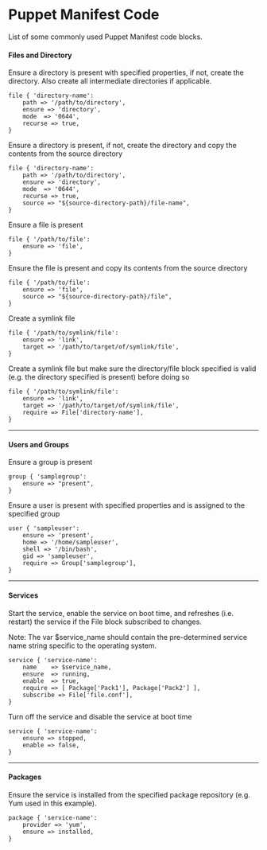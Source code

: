 Puppet Manifest Code
==============

List of some commonly used Puppet Manifest code blocks.

#### Files and Directory

Ensure a directory is present with specified properties, if not, create the directory. Also create all intermediate directories if applicable.

````text
file { 'directory-name':
	path => '/path/to/directory',
	ensure => 'directory',
	mode  => '0644',
	recurse => true,
}
````

Ensure a directory is present, if not, create the directory and copy the contents from the source directory

````text
file { 'directory-name':
	path => '/path/to/directory',
	ensure => 'directory',
	mode  => '0644',
	recurse => true,
	source => "${source-directory-path}/file-name",
}
````

Ensure a file is present
````text
file { '/path/to/file':
	ensure => 'file',
}
````

Ensure the file is present and copy its contents from the source directory
````text
file { '/path/to/file':
	ensure => 'file',
	source => "${source-directory-path}/file",
}
````

Create a symlink file
````text
file { '/path/to/symlink/file':
	ensure => 'link',
	target => '/path/to/target/of/symlink/file',
}
````

Create a symlink file but make sure the directory/file block specified is valid (e.g. the directory specified is present) before doing so
````text
file { '/path/to/symlink/file':
	ensure => 'link',
	target => '/path/to/target/of/symlink/file',
	require	=> File['directory-name'],
}
````

---

#### Users and Groups

Ensure a group is present
````text
group { 'samplegroup':
	ensure => "present",
}
````

Ensure a user is present with specified properties and is assigned to the specified group
````text
user { 'sampleuser':
	ensure => 'present',
	home => '/home/sampleuser',
	shell => '/bin/bash',
	gid => 'sampleuser',
	require => Group['samplegroup'],
}
````

---

#### Services

Start the service, enable the service on boot time, and refreshes (i.e. restart) the service if the File block subscribed to changes.

Note: The var $service_name should contain the pre-determined service name string specific to the operating system.

````text
service { 'service-name':
	name	=> $service_name,
	ensure	=> running,
	enable	=> true,
	require	=> [ Package['Pack1'], Package['Pack2'] ],
	subscribe => File['file.conf'],
}
````

Turn off the service and disable the service at boot time
````text
service { 'service-name':
	ensure => stopped,
	enable => false,
}
````

---

#### Packages

Ensure the service is installed from the specified package repository (e.g. Yum used in this example).
````text
package { 'service-name':
	provider => 'yum',
	ensure => installed,
}
````